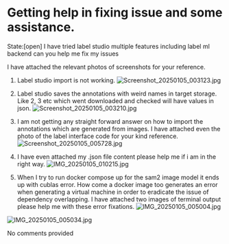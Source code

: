 # Getting help in fixing issue and some assistance. 
State:[open]
I have tried label studio multiple features including label ml backend can you help me fix my issues

I have attached the relevant photos of screenshots for your reference.

1. Label studio import is not working.
![Screenshot_20250105_003123.jpg](https://github.com/user-attachments/assets/129dc962-7699-4f07-9bd0-ff18d65fbfaa)


 2. Label studio saves the annotations with weird names in target storage. Like 2, 3 etc which went downloaded and checked will have values in json.
![Screenshot_20250105_003210.jpg](https://github.com/user-attachments/assets/b91d4577-69c5-4e7e-a0a6-a4f3013cf854)


3. I am not getting any straight forward answer on how to import the annotations which are generated from images. I have attached even the photo of the label interface code for your kind reference.
![Screenshot_20250105_005728.jpg](https://github.com/user-attachments/assets/6cc61d6a-cf26-423d-a63f-dea83371eae8)



4.  I have even attached my .json file content please help me if i am in the right way.
![IMG_20250105_010215.jpg](https://github.com/user-attachments/assets/4160dea8-eddc-45b5-834d-13b2e1ea163a)


5.  When I try to run docker compose up for the sam2 image model it ends up with cublas error. How come a docker image too generates an error when generating a virtual machine in order to eradicate the issue of dependency overlapping. I have attached two images of terminal output please help me with these error fixations.
![IMG_20250105_005004.jpg](https://github.com/user-attachments/assets/eed534bc-4a5b-4ac3-a3c7-2a2b662d9e61)

![IMG_20250105_005034.jpg](https://github.com/user-attachments/assets/17428adc-cdc0-47e7-a116-9b8d5aabcc75)

No comments provided